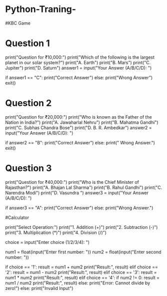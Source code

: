 # Python-Traning-
#KBC Game
# Question 1
print("Question for ₹10,000:")
print("Which of the following is the largest planet in our solar system?")
print("A. Earth")
print("B. Mars")
print("C. Jupiter")
print("D. Saturn")
answer1 = input("Your Answer (A/B/C/D): ")

if answer1 == "C":
    print("Correct Answer")
else:
    print("Wrong Answer")
    exit()

# Question 2
print("Question for ₹20,000:")
print("Who is known as the Father of the Nation in India?")
print("A. Jawaharlal Nehru")
print("B. Mahatma Gandhi")
print("C. Subhas Chandra Bose")
print("D. B. R. Ambedkar")
answer2 = input("Your Answer (A/B/C/D): ")

if answer2 == "B":
    print("Correct Answer")
else:
    print(" Wrong Answer.")
    exit()

# Question 3
print("Question for ₹40,000:")
print("Who is the Chief Minister of Rajasthan?")
print("A. Bhajan Lal Sharma")
print("B. Rahul Gandhi")
print("C. Narendra Modi")
print("D. Vasundra ")
answer3 = input("Your Answer (A/B/C/D): ")

if answer3 == "A":
    print("Correct Answer")
else:
    print("Wrong Answer.")


#Calculator

print("Select Operation:")
print("1. Addition (+)")
print("2. Subtraction (-)")
print("3. Multiplication (*)")
print("4. Division (/)")

choice = input("Enter choice (1/2/3/4): ")

num1 = float(input("Enter first number: "))
num2 = float(input("Enter second number: "))


if choice == '1':
    result = num1 + num2
    print("Result:", result)
elif choice == '2':
    result = num1 - num2
    print("Result:", result)
elif choice == '3':
    result = num1 * num2
    print("Result:", result)
elif choice == '4':
    if num2 != 0:
        result = num1 / num2
        print("Result:", result)
    else:
        print("Error: Cannot divide by zero!")
else:
    print("Invalid Input")
